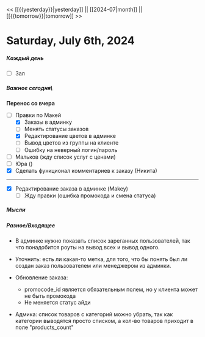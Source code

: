 << [[{{yesterday}}|yesterday]] || [[2024-07|month]] || [[{{tomorrow}}|tomorrow]] >>

# Saturday, July 6th, 2024

##### Каждый день
- [ ] Зал


##### Важное сегодня\
**Перенос со вчера**
- [ ] Правки по Макей
	- [x] Заказы в админку
	- [ ] Менять статусы заказов
	- [x] Редактирование цветов в админке
	- [ ] Вывод цветов из группы на клиенте
	- [ ] Ошибку на неверный логин/пароль
	
- [ ] Мальков (жду список услуг с ценами)
- [ ] Юра ()
- [x] Сделать функционал комментариев к заказу (Никита)
---
- [x] Редактирование заказа в админке (Makey) 
	- [ ] Жду правки (ошибка промокода и смена статуса)
##### Мысли

##### Разное/Входящее
- В админке нужно показать список зареганных пользователей, так что понадобится роуты на вывод всех и вывод одного.

- Уточнить: есть ли какая-то метка, для того, что бы понять был ли создан заказ пользователем или менеджером из админки.

- Обновление заказа: 
	- promocode_id является обязательным полем, но у клиента может не быть промокода
	- Не меняется статус айди


- Адмика: список товаров с категорий можно убрать, так как категории выводятся просто списком, а кол-во товаров приходит в поле "products_count"
